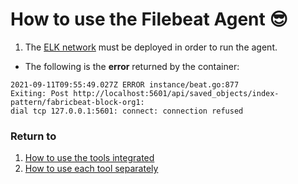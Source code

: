 # How to use the Filebeat Agent 😎

1. The [ELK network](https://github.com/sfl0r3nz05/NLP-DLT/blob/sentencelvl/documentation/elk-network-use.md) must be deployed in order to run the agent.

- The following is the **error** returned by the container:

```
2021-09-11T09:55:49.027Z ERROR instance/beat.go:877 
Exiting: Post http://localhost:5601/api/saved_objects/index-pattern/fabricbeat-block-org1: 
dial tcp 127.0.0.1:5601: connect: connection refused
```

### Return to
1. [How to use the tools integrated](https://github.com/sfl0r3nz05/NLP-DLT/tree/sentencelvl#how-to-use-the-tools-integrated-)
2. [How to use each tool separately](https://github.com/sfl0r3nz05/NLP-DLT/tree/sentencelvl#how-to-use-each-tool-separately-)